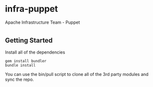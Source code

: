 infra-puppet
============

Apache Infrastructure Team - Puppet

#
## Getting Started
Install all of the dependencies

    gem install bundler
    bundle install

You can use the bin/pull script to clone all of the 3rd party modules and sync the repo.
